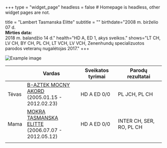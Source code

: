 +++
type = "widget_page"
headless = false  # Homepage is headless, other widget pages are not.

title = "Lambert Tasmanska Elitte" 
subtitle = ""
birthdate="2008 m. birželio 07 d. <br> **Mirties data:** <br> 2018 m. balandžio 14 d."
health="HD A, ED 1, akys sveikos."
shows="LT CH, LV CH, BY CH, PL CH, LT VCH, LV VCH, Zenenhundų specializuotos parodos veteranų nugalėtojas 2017."
+++

![Example image](/img/lambert.jpg)

|     | Vardas           | Sveikatos tyrimai      |Parodų rezultatai      |
|-----|------------|-------|------|
|Tėvas|[B-AZTEK MOCNY AKORD](#gallery-gallery-5) <br> (2005.01.15 - 2012.02.23)|HD A ED 0/0|PL JCH, PL CH|        
|Mama|[MOKRA TASMANSKA ELITTE](#gallery-gallery-6) <br> (2006.07.07 - 2012.05.12)|HD A ED 0/0|INTER CH, SER, RO, PL CH| 
||
